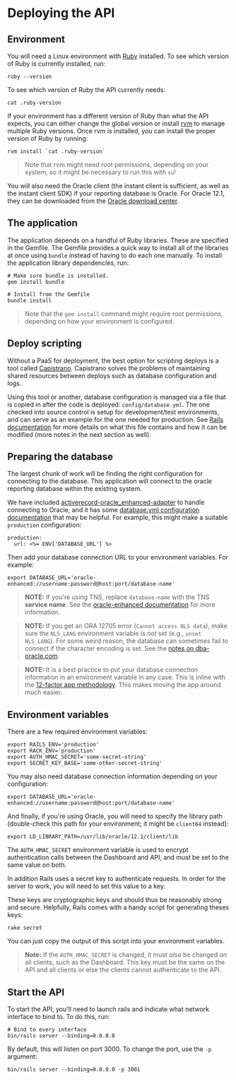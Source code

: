 # Deploying the API

## Environment

You will need a Linux environment with [Ruby](https://www.ruby-lang.org/en/) installed.  To see which version of Ruby is currently installed, run:

```
ruby --version
```

To see which version of Ruby the API currently needs:

```
cat .ruby-version
```

If your environment has a different version of Ruby than what the API expects, you can either change the global version or install [rvm](http://rvm.io/) to manage multiple Ruby versions.  Once rvm is installed, you can install the proper version of Ruby by running:

```
rvm install `cat .ruby-version`
```

>Note that rvm might need root permissions, depending on your system, so it might be necessary to run this with `su`!

You will also need the Oracle client (the instant client is sufficient, as well as the instant client SDK) if your reporting database is Oracle.  For Oracle 12.1, they can be downloaded from the [Oracle download center](http://www.oracle.com/technetwork/topics/linuxx86-64soft-092277.html).

## The application

The application depends on a handful of Ruby libraries.  These are specified in the Gemfile.  The Gemfile provides a quick way to install all of the libraries at once using `bundle` instead of having to do each one manually.  To install the application library dependencies, run:

```
# Make sure bundle is installed.
gem install bundle

# Install from the Gemfile
bundle install
```

> Note that the `gem install` command might require root permissions, depending on how your environment is configured.

## Deploy scripting

Without a PaaS for deployment, the best option for scripting deploys is a tool called [Capistrano](http://capistranorb.com/). Capistrano solves the problems of maintaining shared resources between deploys such as database configuration and logs.

Using this tool or another, database configuration is managed via a file that is copied in after the code is deployed: `config/database.yml`. The one checked into source control is setup for development/test environments, and can serve as an example for the one needed for production. See [Rails documentation](http://edgeguides.rubyonrails.org/configuring.html#configuring-a-database) for more details on what this file contains and how it can be modified (more notes in the next section as well).

## Preparing the database

The largest chunk of work will be finding the right configuration for connecting to the database. This application will connect to the oracle reporting database within the existing system.

We have included [activerecord-oracle_enhanced-adapter](https://github.com/rsim/oracle-enhanced) to handle connecting to Oracle, and it has some [database.yml configuration documentation](https://github.com/rsim/oracle-enhanced#database-connection) that may be helpful.  For example, this might make a suitable `production` configuration:

```
production:
  url: <%= ENV['DATABASE_URL'] %>
```

Then add your database connection URL to your environment variables.  For example:

```
export DATABASE_URL='oracle-enhanced://username:password@host:port/database-name'
```

> **NOTE:** If you're using TNS, replace `database-name` with the TNS **service name**. See the [oracle-enhanced documentation](https://github.com/rsim/oracle-enhanced) for more information.

> **NOTE:** If you get an ORA 12705 error (`Cannot access NLS data`), make sure the `NLS_LANG` environment variable is *not* set (e.g., `unset NLS_LANG`).  For some weird reason, the database can sometimes fail to connect if the character encoding is set.  See the [notes on dba-oracle.com](http://www.dba-oracle.com/t_ora_12705_resolution.htm).

> **NOTE:** It is a best practice to put your database connection information in an environment variable in any case.  This is inline with the [12-factor app methodology](https://12factor.net/config).  This makes moving the app around much easier.

## Environment variables

There are a few required environment variables:

```
export RAILS_ENV='production'
export RACK_ENV='production'
export AUTH_HMAC_SECRET='some-secret-string'
export SECRET_KEY_BASE='some-other-secret-string'
```

You may also need database connection information depending on your configuration:

```
export DATABASE_URL='oracle-enhanced://username:password@host:port/database-name'
```

And finally, if you're using Oracle, you will need to specify the library path (double-check this path for your environment; it might be `client64` instead):

```
export LD_LIBRARY_PATH=/usr/lib/oracle/12.1/client/lib
```

The `AUTH_HMAC_SECRET` environment variable is used to encrypt authentication calls between the Dashboard and API, and must be set to the same value on both.

In addition Rails uses a secret key to authenticate requests. In order
for the server to work, you will need to set this value to a key.

These keys are cryptographic keys and should thus be reasonably strong and secure.  Helpfully, Rails comes with a handy script for generating theses keys:

```
rake secret
```

You can just copy the output of this script into your environment variables.

>**Note:** If the `AUTH_HMAC_SECRET` is changed, it must *also* be changed on all clients, such as the Dashboard.  This key must be the same on the API and all clients or else the clients cannot authenticate to the API.

## Start the API

To start the API, you'll need to launch rails and indicate what network interface to bind to.  To do this, run:

```
# Bind to every interface
bin/rails server --binding=0.0.0.0
```

By default, this will listen on port 3000.  To change the port, use the `-p` argument:

```
bin/rails server --binding=0.0.0.0 -p 3001
```
